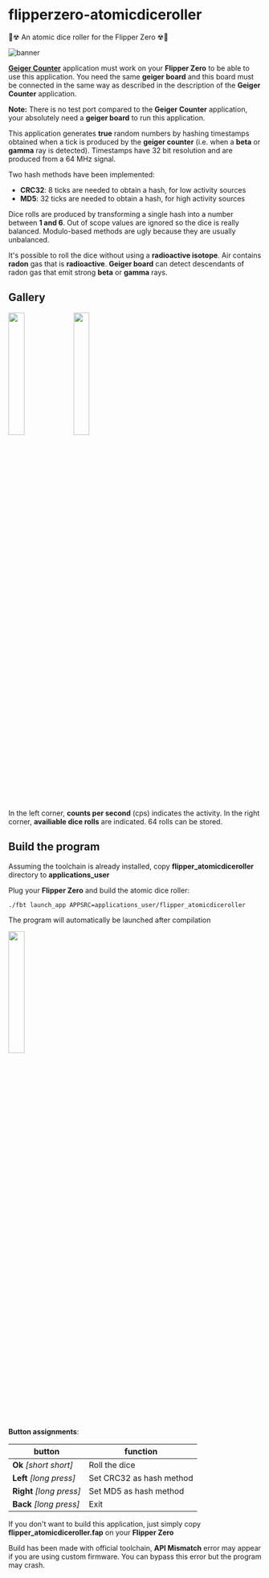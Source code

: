 # flipperzero-atomicdiceroller
🎲☢ An atomic dice roller for the Flipper Zero ☢🎲

![banner](https://github.com/nmrr/flipperzero-atomicdiceroller/blob/main/img/banner.jpg)

[**Geiger Counter**](https://github.com/nmrr/flipperzero-geigercounter) application must work on your **Flipper Zero** to be able to use this application. You need the same **geiger board** and this board must be connected in the same way as described in the description of the **Geiger Counter** application.

**Note:** There is no test port compared to the **Geiger Counter** application, your absolutely need a **geiger board** to run this application.

This application generates **true** random numbers by hashing timestamps obtained when a tick is produced by the **geiger counter** (i.e. when a **beta** or **gamma** ray is detected). Timestamps have 32 bit resolution and are produced from a 64 MHz signal.

Two hash methods have been implemented:
- **CRC32**: 8 ticks are needed to obtain a hash, for low activity sources
- **MD5**: 32 ticks are needed to obtain a hash, for high activity sources

Dice rolls are produced by transforming a single hash into a number between **1 and 6**. Out of scope values are ignored so the dice is really balanced.
Modulo-based methods are ugly because they are usually unbalanced.

It's possible to roll the dice without using a **radioactive isotope**. Air contains **radon** gas that is **radioactive**. **Geiger board** can detect descendants of radon gas that emit strong **beta** or **gamma** rays.

## Gallery

<img src="https://github.com/nmrr/flipperzero-atomicdiceroller/blob/main/img/flipper2.png" width=25% height=25%> <img src="https://github.com/nmrr/flipperzero-atomicdiceroller/blob/main/img/flipper3.png" width=25% height=25%>

In the left corner, **counts per second** (cps) indicates the activity. In the right corner, **availiable dice rolls** are indicated. 64 rolls can be stored.

## Build the program

Assuming the toolchain is already installed, copy **flipper_atomicdiceroller** directory to **applications_user**

Plug your **Flipper Zero** and build the atomic dice roller:
```
./fbt launch_app APPSRC=applications_user/flipper_atomicdiceroller
```

The program will automatically be launched after compilation

<img src="https://github.com/nmrr/flipperzero-atomicdiceroller/blob/main/img/flipper1.png" width=25% height=25%>

**Button assignments**: 

button  | function
------------- | -------------
**Ok** *[short short]*  | Roll the dice
**Left** *[long press]* | Set CRC32 as hash method
**Right** *[long press]* | Set MD5 as hash method
**Back** *[long press]*  | Exit

If you don't want to build this application, just simply copy **flipper_atomicdiceroller.fap** on your **Flipper Zero** 

Build has been made with official toolchain, **API Mismatch** error may appear if you are using custom firmware. You can bypass this error but the program may crash.
